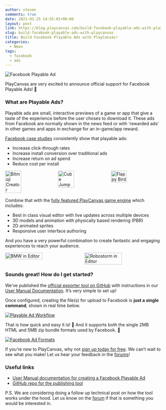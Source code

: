 ```yaml
---
author: steven
comments: true
date: 2021-03-25 14:55:01+00:00
layout: post
link: https://blog.playcanvas.com/build-facebook-playable-ads-with-playcanvas/
slug: build-facebook-playable-ads-with-playcanvas
title: Build Facebook Playable Ads with PlayCanvas!
categories:
  - News
tags:
  - facebook
  - ads
---
```


![Facebook Playable Ad](/img/facebook-playable-ad.gif)

PlayCanvas are very excited to announce official support for Facebook Playable Ads! 🚀

### What are Playable Ads?

Playable ads are small, interactive previews of a game or app that give a taste of the experience before the user choses to download it. These ads from Facebook are normally shown in the news feed or with ‘rewarded ads’ in other games and apps in exchange for an in-game/app reward.

[Facebook case studies](https://www.facebook.com/business/success/categories/playable-ads) consistently show that playable ads:

- Increase click-through rates
- Increase install conversion over traditional ads
- Increase return on ad spend
- Reduce cost per install

<div style="display: flex; justify-content: space-between; margin-bottom: 15px">
    <img src="/img/playable-ad-bitmoji-creator.gif" style="width: 32%;" alt="Bitmoji Creator" />
    <img src="/img/playable-ad-cube-jump.gif" style="width: 32%;" alt="Cube Jump" />
    <img src="/img/playable-ad-flappy-bird.gif" style="width: 32%;" alt="Flappy Bird" />
</div>

Combine that with the [fully featured PlayCanvas game engine](https://playcanvas.com/features) which includes:

- Best in class visual editor with live updates across multiple devices
- 3D models and animation with physically based rendering (PBR)
- 2D animated sprites
- Responsive user interface authoring

And you have a very powerful combination to create fantastic and engaging experiences to reach your audience.

<div style="display: flex; justify-content: space-between; margin-bottom: 15px">
    <img src="/img/editor-bmw.gif" style="width: 49%;" alt="BMW in Editor" />
    <img src="/img/editor-robostorm.gif" style="width: 49%;" alt="Robostorm in Editor" />
</div>

### Sounds great! How do I get started?

We’ve published the [official exporter tool on GitHub](https://github.com/playcanvas/playcanvas-rest-api-tools#converting-a-project-into-a-single-html-file) with instructions in our [User Manual Documentation](https://developer.playcanvas.com/user-manual/publishing/playable-ads/fb-playable-ads/). It’s very simple to set up!

Once configured, creating the file(s) for upload to Facebook is **just a single command**, shown in real time below.

[![Playable Ad Workflow](/img/playable-ad-workflow.gif)](/img/playable-ad-workflow.gif)

That is how quick and easy it is! 💪 And it supports both the single 2MB HTML and 5MB zip bundle formats used by Facebook. 🙌

[![Facebook Ad Formats](/img/facebook-ad-formats.png)](/img/facebook-ad-formats.png)

If you’re new to PlayCanvas, why not [sign up today for free](https://playcanvas.com/). We can’t wait to see what you make! Let us hear your feedback in the [forums](https://forum.playcanvas.com/)!

### Useful links

- [User Manual documentation for creating a Facebook Playable Ad](https://developer.playcanvas.com/user-manual/publishing/playable-ads/fb-playable-ads/)
- [GitHub repo for the publishing tool](https://github.com/playcanvas/playcanvas-rest-api-tools#converting-a-project-into-a-single-html-file)

P.S. We are considering doing a follow up technical post on how the tool works under the hood. Let us know on the [forum](https://forum.playcanvas.com/) if that is something you would be interested in.
